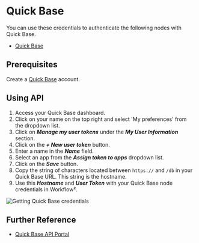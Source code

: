 # Quick Base

You can use these credentials to authenticate the following nodes with Quick Base.
- [Quick Base](/workflow/integrations/nodes/workflow-nodes-base.quickbase/)

## Prerequisites

Create a [Quick Base](https://www.quickbase.com/) account.

## Using API

1. Access your Quick Base dashboard.
2. Click on your name on the top right and select 'My preferences' from the dropdown list.
3. Click on ***Manage my user tokens*** under the ***My User Information*** section.
4. Click on the ***+ New user token*** button.
5. Enter a name in the ***Name*** field.
6. Select an app from the ***Assign token to apps*** dropdown list.
7. Click on the ***Save*** button.
8. Copy the string of characters located between `https://` and `/db` in your Quick Base URL. This string is the hostname.
9. Use this ***Hostname*** and ***User Token*** with your Quick Base node credentials in Workflow².

![Getting Quick Base credentials](/_images/integrations/credentials/quickbase/using-api.gif)

## Further Reference

- [Quick Base API Portal](https://developer.quickbase.com/auth)
